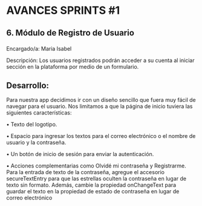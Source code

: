 # AVANCES SPRINTS #1 </b> <p>
## 6. Módulo de Registro de Usuario </b> <p>
Encargado/a: Maria Isabel


Descripción: Los usuarios registrados podrán acceder a su cuenta al iniciar sección en la plataforma por medio de un formulario.


## Desarrollo:
Para nuestra app decidimos ir con un diseño sencillo que fuera muy fácil de navegar para el usuario. Nos limitamos a que la página de inicio tuviera las siguientes características:

•	Texto del logotipo.

•	Espacio para ingresar los textos para el correo electrónico o el nombre de usuario y la contraseña.

•	Un botón de inicio de sesión para enviar la autenticación.

•	Acciones complementarias como Olvidé mi contraseña y Registrarme.
Para la entrada de texto de la contraseña, agregue el accesorio secureTextEntry para que las estrellas oculten la contraseña en lugar de texto sin formato.
Además, cambie la propiedad onChangeText para guardar el texto en la propiedad de estado de contraseña en lugar de correo electrónico

